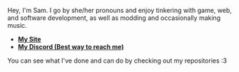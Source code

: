 Hey, I'm Sam. I go by she/her pronouns and enjoy tinkering with game, web, and software development, as well as modding and occasionally making music.

- **[My Site](https://samwich.xyz/contact.html)**
- **[My Discord (Best way to reach me)](https://discord.com/users/976176454511509554)**

You can see what I've done and can do by checking out my repositories :3
